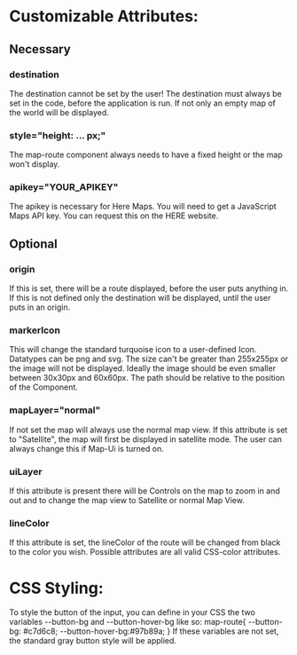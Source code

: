 # Customizable Attributes:

## Necessary

### destination
The destination cannot be set by the user!
The destination must always be set in the code, before the application is run.
If not only an empty map of the world will be displayed.

### style="height: ... px;"
The map-route component always needs to have a fixed height or the map won't display.

### apikey="YOUR_APIKEY"
The apikey is necessary for Here Maps. You will need to get a JavaScript Maps API key.
You can request this on the HERE website.

## Optional

### origin
If this is set, there will be a route displayed, before the  user puts anything in.
If this is not defined only the destination will be displayed, until the user puts in an origin.

### markerIcon
This will change the standard turquoise icon to a user-defined Icon. Datatypes can be png and svg.
The size can't be greater than 255x255px or the image will not be displayed.
Ideally the image should be even smaller between 30x30px and 60x60px. The path should be relative
to the position of the Component.

### mapLayer="normal"
If not set the map will always use the normal map view. If this attribute is set to "Satellite",
the map will first be displayed in satellite mode. The user can always change this if Map-Ui is turned on.

### uiLayer
If this attribute is present there will be Controls on the map to zoom in and out and to change
the map view to Satellite or normal Map View.

### lineColor
If this attribute is set, the lineColor of the route will be changed from black to the color you wish.
Possible attributes are all valid CSS-color attributes.

# CSS Styling:
To style the button of the input, you can define in your CSS the two variables --button-bg and
--button-hover-bg like so:
map-route{
  --button-bg: #c7d6c8;
  --button-hover-bg:#97b89a;
}
If these variables are not set, the standard gray button style will be applied.